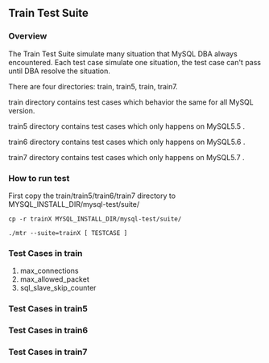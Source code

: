 ## Train Test Suite

### Overview

The Train Test Suite simulate many situation that MySQL DBA always encountered.
Each test case simulate one situation, the test case can't pass until DBA resolve
the situation.

There are four directories: train, train5, train, train7.

train directory contains test cases which behavior the same for all MySQL version.

train5 directory contains test cases which only happens on MySQL5.5 .

train6 directory contains test cases which only happens on MySQL5.6 .

train7 directory contains test cases which only happens on MySQL5.7 .


### How to run test

First copy the train/train5/train6/train7 directory to MYSQL\_INSTALL\_DIR/mysql-test/suite/

```
cp -r trainX MYSQL_INSTALL_DIR/mysql-test/suite/
```


```
./mtr --suite=trainX [ TESTCASE ]
```

### Test Cases in train

1. max\_connections
2. max\_allowed\_packet
3. sql\_slave\_skip\_counter


### Test Cases in train5

### Test Cases in train6

### Test Cases in train7
